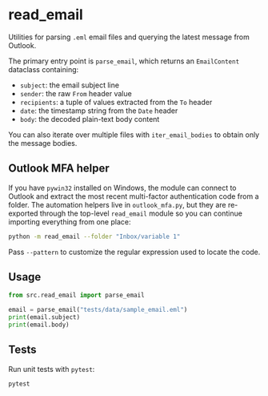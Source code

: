 # read_email

Utilities for parsing `.eml` email files and querying the latest message from Outlook.

The primary entry point is `parse_email`, which returns an `EmailContent`
dataclass containing:

- `subject`: the email subject line
- `sender`: the raw `From` header value
- `recipients`: a tuple of values extracted from the `To` header
- `date`: the timestamp string from the `Date` header
- `body`: the decoded plain-text body content

You can also iterate over multiple files with `iter_email_bodies` to obtain
only the message bodies.

## Outlook MFA helper

If you have `pywin32` installed on Windows, the module can connect to Outlook and
extract the most recent multi-factor authentication code from a folder. The
automation helpers live in `outlook_mfa.py`, but they are re-exported through the
top-level `read_email` module so you can continue importing everything from one
place:

```bash
python -m read_email --folder "Inbox/variable 1"
```

Pass `--pattern` to customize the regular expression used to locate the code.

## Usage

```python
from src.read_email import parse_email

email = parse_email("tests/data/sample_email.eml")
print(email.subject)
print(email.body)
```

## Tests

Run unit tests with `pytest`:

```bash
pytest
```
